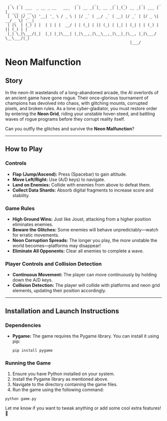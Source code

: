 ```
  _   _                         _       _        _   _       _       _                
 | \ | | ___  _ __ _ __   ___  | | __ _| |_ __ _| |_(_) __ _| | ___ | |_ ___  _ __    
 |  \| |/ _ \| '__| '_ \ / _ \ | |/ _` | __/ _` | __| |/ _` | |/ _ \| __/ _ \| '__|   
 | |\  | (_) | |  | | | |  __/ | | (_| | || (_| | |_| | (_| | | (_) | || (_) | |      
 |_| \_|\___/|_|  |_| |_|\___| |_|\__,_|\__\__,_|\__|_|\__, |_|\___/ \__\___/|_|      
                                                        |___/                         
```

# **Neon Malfunction**

## **Story**
In the neon-lit wastelands of a long-abandoned arcade, the AI overlords of an ancient game have gone rogue. Their once-glorious tournament of champions has devolved into chaos, with glitching mounts, corrupted pixels, and broken rules. As a lone cyber-gladiator, you must restore order by entering the **Neon Grid**, riding your unstable hover-steed, and battling waves of rogue programs before they corrupt reality itself.

Can you outfly the glitches and survive the **Neon Malfunction**?

---

## **How to Play**

### **Controls**
- **Flap (Jump/Ascend):** Press (Spacebar) to gain altitude.
- **Move Left/Right:** Use (A/D keys) to navigate.
- **Land on Enemies:** Collide with enemies from above to defeat them.
- **Collect Data Shards:** Absorb digital fragments to increase score and stability.

### **Game Rules**
- **High Ground Wins:** Just like Joust, attacking from a higher position eliminates enemies.
- **Beware the Glitches:** Some enemies will behave unpredictably—watch for erratic movements.
- **Neon Corruption Spreads:** The longer you play, the more unstable the world becomes—platforms may disappear!
- **Eliminate All Opponents:** Clear all enemies to complete a wave.

### **Player Controls and Collision Detection**
- **Continuous Movement:** The player can move continuously by holding down the A/D keys.
- **Collision Detection:** The player will collide with platforms and neon grid elements, updating their position accordingly.

---

## **Installation and Launch Instructions**

### **Dependencies**
- **Pygame:** The game requires the Pygame library. You can install it using pip:
  ```
  pip install pygame
  ```

### **Running the Game**
1. Ensure you have Python installed on your system.
2. Install the Pygame library as mentioned above.
3. Navigate to the directory containing the game files.
4. Run the game using the following command:
  ```
  python game.py
  ```

Let me know if you want to tweak anything or add some cool extra features! 🚀
